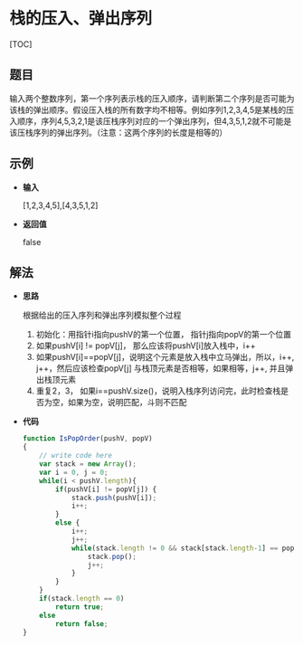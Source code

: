 # 栈的压入、弹出序列

[TOC]

## 题目

输入两个整数序列，第一个序列表示栈的压入顺序，请判断第二个序列是否可能为该栈的弹出顺序。假设压入栈的所有数字均不相等。例如序列1,2,3,4,5是某栈的压入顺序，序列4,5,3,2,1是该压栈序列对应的一个弹出序列，但4,3,5,1,2就不可能是该压栈序列的弹出序列。（注意：这两个序列的长度是相等的）



## 示例

- **输入**

  [1,2,3,4,5],[4,3,5,1,2]

- **返回值**

  false



## 解法

- **思路**

  根据给出的压入序列和弹出序列模拟整个过程

  1. 初始化：用指针i指向pushV的第一个位置， 指针j指向popV的第一个位置
  2. 如果pushV[i] != popV[j]， 那么应该将pushV[i]放入栈中，i++
  3. 如果pushV[i]==popV[j]，说明这个元素是放入栈中立马弹出，所以，i++, j++，然后应该检查popV[j]
     与栈顶元素是否相等，如果相等，j++, 并且弹出栈顶元素
  4. 重复2，3， 如果i==pushV.size()，说明入栈序列访问完，此时检查栈是否为空，如果为空，说明匹配，斗则不匹配

- **代码**

  ```javascript
  function IsPopOrder(pushV, popV)
  {
      // write code here
      var stack = new Array();
      var i = 0, j = 0;
      while(i < pushV.length){
          if(pushV[i] != popV[j]) {
              stack.push(pushV[i]);
              i++;
          }
          else {
              i++;
              j++;
              while(stack.length != 0 && stack[stack.length-1] == popV[j]){
                  stack.pop();
                  j++;
              }
          }
      }
      if(stack.length == 0)
          return true;
      else 
          return false;
  }
  ```

  